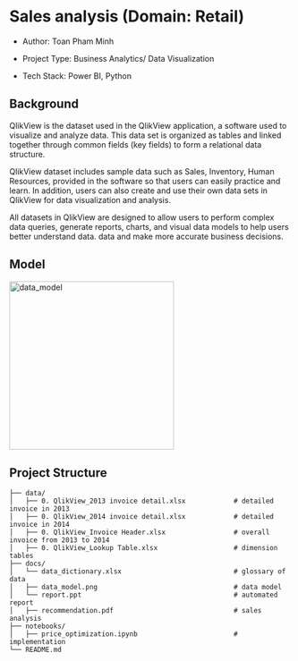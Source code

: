 # Sales analysis (Domain: Retail)
- Author: Toan Pham Minh
  
- Project Type: Business Analytics/ Data Visualization

- Tech Stack: Power BI, Python
## Background

QlikView is the dataset used in the QlikView application, a software used to visualize and analyze data. This data set is organized as tables and linked together through common fields (key fields) to form a relational data structure.

QlikView dataset includes sample data such as Sales, Inventory, Human Resources, provided in the software so that users can easily practice and learn. In addition, users can also create and use their own data sets in QlikView for data visualization and analysis.

All datasets in QlikView are designed to allow users to perform complex data queries, generate reports, charts, and visual data models to help users better understand data. data and make more accurate business decisions.

## Model
<img width="294" height="301" alt="data_model" src="https://github.com/user-attachments/assets/12593784-1b60-447f-8d53-c2e7c556dc8a" />

## Project Structure
```text
├── data/
│   ├── 0. QlikView_2013 invoice detail.xlsx            # detailed invoice in 2013
│   ├── 0. QlikView_2014 invoice detail.xlsx            # detailed invoice in 2014
│   ├── 0. QlikView_Invoice Header.xlsx                 # overall invoice from 2013 to 2014
│   ├── 0. QlikView_Lookup Table.xlsx                   # dimension tables
├── docs/
│   └── data_dictionary.xlsx                            # glossary of data
│   ├── data_model.png                                  # data model
│   └── report.ppt                                      # automated report
│   ├── recommendation.pdf                              # sales analysis
├── notebooks/                     
│   ├── price_optimization.ipynb                        # implementation
└── README.md
